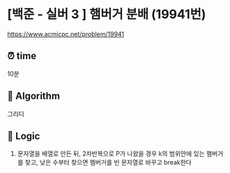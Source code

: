 # [백준 - 실버 3 ] 햄버거 분배 (19941번)

https://www.acmicpc.net/problem/19941

## ⏰ **time**

10분

## :pushpin: **Algorithm**

그리디

## :round_pushpin: **Logic**

1. 문자열을 배열로 만든 뒤, 2차반복으로 P가 나왔을 경우 k의 범위안에 있는 햄버거를 찾고, 낮은 수부터 찾으면 햄버거를 빈 문자열로 바꾸고 break한다
